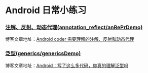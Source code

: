# Android 日常小练习

### [注解、反射、动态代理(annotation_reflect/anRePrDemo)](https://github.com/persilee/android_practice/tree/master/annotation_reflect/anRePrDemo)

博客文章地址：[Android coder 需要理解的注解、反射和动态代理](https://h.lishaoy.net/annotations-reflect.html)

### [泛型(generics/genericsDemo)](https://github.com/persilee/android_practice/tree/master/generics/genericsDemo)

博客文章地址：[Android：写了这么多代码，你真的理解泛型吗](https://h.lishaoy.net/generics.html)

